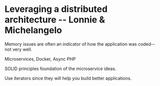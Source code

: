 # Leveraging a distributed architecture -- Lonnie & Michelangelo

Memory issues are often an indicator of how the application was coded--not very well.   

Microservices, Docker, Async PHP

SOLID principles foundation of the microservice ideas. 

Use iterators since they will help you build better applications.


